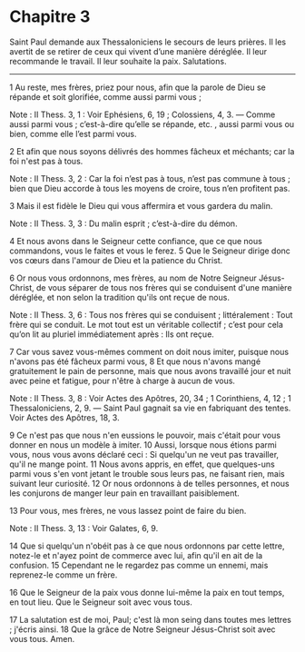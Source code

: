 # Chapitre 3

Saint Paul demande aux Thessaloniciens le secours de leurs prières.
Il les avertit de se retirer de ceux qui vivent d’une manière déréglée.
Il leur recommande le travail.
Il leur souhaite la paix.
Salutations.

***

1 Au reste, mes frères, priez pour nous, afin que la parole de Dieu se répande et soit glorifiée, comme aussi parmi vous ;

<span class="bible-note">Note : </span> II Thess. 3, 1 : Voir Ephésiens, 6, 19 ; Colossiens, 4, 3. ― Comme aussi parmi vous ; c’est-à-dire qu’elle se répande, etc. , aussi parmi vous ou bien, comme elle l’est parmi vous.

2 Et afin que nous soyons délivrés des hommes fâcheux et méchants; car la foi n'est pas à tous.

<span class="bible-note">Note : </span> II Thess. 3, 2 : Car la foi n’est pas à tous, n’est pas commune à tous ; bien que Dieu accorde à tous les moyens de croire, tous n’en profitent pas.

3 Mais il est fidèle le Dieu qui vous affermira et vous gardera du malin.

<span class="bible-note">Note : </span> II Thess. 3, 3 : Du malin esprit ; c’est-à-dire du démon.

4 Et nous avons dans le Seigneur cette confiance, que ce que nous commandons, vous le faites et vous le ferez. 5 Que le Seigneur dirige donc vos cœurs dans l'amour de Dieu et la patience du Christ.


6 Or nous vous ordonnons, mes frères, au nom de Notre Seigneur Jésus-Christ, de vous séparer de tous nos frères qui se conduisent d'une manière déréglée, et non selon la tradition qu'ils ont reçue de nous.

<span class="bible-note">Note : </span> II Thess. 3, 6 : Tous nos frères qui se conduisent ; littéralement : Tout frère qui se conduit. Le mot tout est un véritable collectif ; c’est pour cela qu’on lit au pluriel immédiatement après : Ils ont reçue.

7 Car vous savez vous-mêmes comment on doit nous imiter, puisque nous n'avons pas été fâcheux parmi vous, 8 Et que nous n'avons mangé gratuitement le pain de personne, mais que nous avons travaillé jour et nuit avec peine et fatigue, pour n'être à charge à aucun de vous.

<span class="bible-note">Note : </span> II Thess. 3, 8 : Voir Actes des Apôtres, 20, 34 ; 1 Corinthiens, 4, 12 ; 1 Thessaloniciens, 2, 9. ― Saint Paul gagnait sa vie en fabriquant des tentes. Voir Actes des Apôtres, 18, 3.

9 Ce n'est pas que nous n'en eussions le pouvoir, mais c'était pour vous donner en nous un modèle à imiter. 10 Aussi, lorsque nous étions parmi vous, nous vous avons déclaré ceci : Si quelqu'un ne veut pas travailler, qu'il ne mange point. 11 Nous avons appris, en effet, que quelques-uns parmi vous s'en vont jetant le trouble sous leurs pas, ne faisant rien, mais suivant leur curiosité. 12 Or nous ordonnons à de telles personnes, et nous les conjurons de manger leur pain en travaillant paisiblement.


13 Pour vous, mes frères, ne vous lassez point de faire du bien.

<span class="bible-note">Note : </span> II Thess. 3, 13 : Voir Galates, 6, 9.

14 Que si quelqu'un n'obéit pas à ce que nous ordonnons par cette lettre, notez-le et n'ayez point de commerce avec lui, afin qu'il en ait de la confusion. 15 Cependant ne le regardez pas comme un ennemi, mais reprenez-le comme un frère.


16 Que le Seigneur de la paix vous donne lui-même la paix en tout temps, en tout lieu. Que le Seigneur soit avec vous tous.


17 La salutation est de moi, Paul; c'est là mon seing dans toutes mes lettres ; j'écris ainsi. 18 Que la grâce de Notre Seigneur Jésus-Christ soit avec vous tous. Amen.
